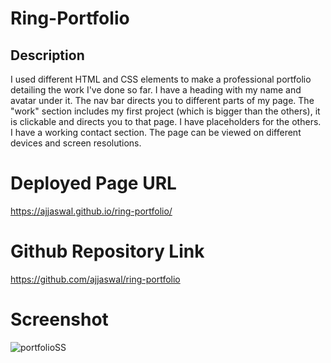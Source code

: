 # Ring-Portfolio

## Description
   I used different HTML and CSS elements to make a professional portfolio detailing the work I've done so far. I have a heading with my name and avatar under it. The nav bar directs you to different parts of my page. The "work" section includes my first project (which is bigger than the others), it is clickable and directs you to that page. I have placeholders for the others. I have a working contact section. The page can be viewed on different devices and screen resolutions. 

#  Deployed Page URL

  https://ajjaswal.github.io/ring-portfolio/

#  Github Repository Link
 
  https://github.com/ajjaswal/ring-portfolio

# Screenshot

![portfolioSS](https://user-images.githubusercontent.com/102101481/162533607-d3d078ec-55a9-4500-9829-7a280483dae5.png)



